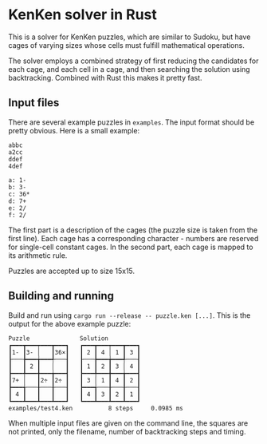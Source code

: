 # KenKen solver in Rust

This is a solver for KenKen puzzles, which are similar to Sudoku, but have cages
of varying sizes whose cells must fulfill mathematical operations.

The solver employs a combined strategy of first reducing the candidates for each
cage, and each cell in a cage, and then searching the solution using
backtracking.  Combined with Rust this makes it pretty fast.

## Input files

There are several example puzzles in `examples`.  The input format should be
pretty obvious.  Here is a small example:

```
abbc
a2cc
ddef
4def

a: 1-
b: 3-
c: 36*
d: 7+
e: 2/
f: 2/
```

The first part is a description of the cages (the puzzle size is taken from the
first line).  Each cage has a corresponding character - numbers are reserved for
single-cell constant cages.  In the second part, each cage is mapped to its
arithmetic rule.

Puzzles are accepted up to size 15x15.

## Building and running

Build and run using `cargo run --release -- puzzle.ken [...]`.  This is the
output for the above example puzzle:

```
Puzzle              Solution
┏━━━┳━━━┯━━━┳━━━┓   ┏━━━┳━━━┯━━━┳━━━┓
┃1- ┃3- │   ┃36×┃   ┃ 2 ┃ 4 │ 1 ┃ 3 ┃
┠───╊━━━╈━━━╃───┨   ┠───╊━━━╈━━━╃───┨
┃   ┃ 2 ┃   │   ┃   ┃ 1 ┃ 2 ┃ 3 │ 4 ┃
┣━━━╇━━━╋━━━╈━━━┫   ┣━━━╇━━━╋━━━╈━━━┫
┃7+ │   ┃2÷ ┃2÷ ┃   ┃ 3 │ 1 ┃ 4 ┃ 2 ┃
┣━━━╅───╂───╂───┨   ┣━━━╅───╂───╂───┨
┃ 4 ┃   ┃   ┃   ┃   ┃ 4 ┃ 3 ┃ 2 ┃ 1 ┃
┗━━━┻━━━┻━━━┻━━━┛   ┗━━━┻━━━┻━━━┻━━━┛
examples/test4.ken          8 steps     0.0985 ms
```

When multiple input files are given on the command line, the squares are not
printed, only the filename, number of backtracking steps and timing.
